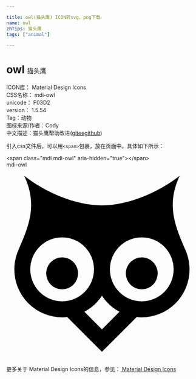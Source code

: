 ```yaml
---

title: owl(猫头鹰) ICON转svg、png下载
name: owl
zhTips: 猫头鹰
tags: ["animal"]

---
```


# owl  <small style="font-size: 60%;font-weight: 100">猫头鹰</small>


<div class="detail-page">
<p>
<span>
ICON库：
<span class="badge-secondary badge">Material Design Icons</span> 
</span>
<br/>
<span>
CSS名称：
<span class="badge-secondary badge">mdi-owl</span> 
</span>
<br/>
<span>
unicode：
<span class="badge-secondary badge">F03D2</span> 
<copy-btn content='F03D2' btn-title=""></copy-btn>
<copy-btn :content='String.fromCodePoint(parseInt("F03D2", 16))' btn-title="复制U"></copy-btn>
</span>
<br/>
<span>
version：
<span class="badge-secondary badge">1.5.54</span> 
</span><br/><span>Tag：<span class="badge-light badge"><router-link to="/tags/animal.html">动物</router-link></span></span>
<br/>
<span>图标来源/作者：<span class="badge-light badge">Cody</span></span> 
<br/>
<span class="zh-detail">中文描述：<span class="badge-primary badge">猫头鹰</span><span class="help-link"><span>帮助改进</span>(<a href="https://gitee.com/liuwave/icon-helper/edit/master/json/material/owl.json" target="_blank" rel="noopener noreferrer">gitee</a><a href="https://github.com/liuwave/icon-helper/edit/master/json/material/owl.json" target="_blank" rel="noopener noreferrer">github</a></span>)</span><br/>
</p>
</div>
<div class="alert alert-dark">
  <i class="mdi mdi-owl mdi-48px"></i>
  <i class="mdi mdi-owl mdi-36px"></i>
  <i class="mdi mdi-owl mdi-24px"></i>
  <i class="mdi mdi-owl mdi-18px"></i>
</div>
<div>
  <p>引入css文件后，可以用<code>&lt;span&gt;</code>包裹，放在页面中。具体如下所示：    
  </p>
  <div class="alert alert-primary" style="font-size: 14px">
    &lt;span class="mdi mdi-owl" aria-hidden="true"&gt;&lt;/span&gt;
    <copy-btn content='<span class="mdi mdi-owl" aria-hidden="true"></span>'></copy-btn>
  </div>
  <div class="alert alert-secondary">
    <i class="mdi mdi-owl"
    style="font-size: 24px"
    aria-hidden="true"></i> mdi-owl
    <copy-btn content="mdi-owl" btn-title="复制图标名称"></copy-btn>
  </div>
</div>
<div id="svg" class="svg-wrap">
<svg xmlns="http://www.w3.org/2000/svg" viewBox="0 0 24 24"><path d="M12,16C12.56,16.84 13.31,17.53 14.2,18L12,20.2L9.8,18C10.69,17.53 11.45,16.84 12,16M17,11.2A2,2 0 0,0 15,13.2A2,2 0 0,0 17,15.2A2,2 0 0,0 19,13.2C19,12.09 18.1,11.2 17,11.2M7,11.2A2,2 0 0,0 5,13.2A2,2 0 0,0 7,15.2A2,2 0 0,0 9,13.2C9,12.09 8.1,11.2 7,11.2M17,8.7A4,4 0 0,1 21,12.7A4,4 0 0,1 17,16.7A4,4 0 0,1 13,12.7A4,4 0 0,1 17,8.7M7,8.7A4,4 0 0,1 11,12.7A4,4 0 0,1 7,16.7A4,4 0 0,1 3,12.7A4,4 0 0,1 7,8.7M2.24,1C4,4.7 2.73,7.46 1.55,10.2C1.19,11 1,11.83 1,12.7A6,6 0 0,0 7,18.7C7.21,18.69 7.42,18.68 7.63,18.65L10.59,21.61L12,23L13.41,21.61L16.37,18.65C16.58,18.68 16.79,18.69 17,18.7A6,6 0 0,0 23,12.7C23,11.83 22.81,11 22.45,10.2C21.27,7.46 20,4.7 21.76,1C19.12,3.06 15.36,4.69 12,4.7C8.64,4.69 4.88,3.06 2.24,1Z" /></svg>
</div>
<detail full-name='mdi-owl'></detail>
    
<div><p>更多关于 Material Design Icons的信息，参见：<a target="_blank" href="https://iconhelper.cn/material.html"> Material Design Icons</a>
</p></div>
